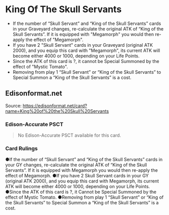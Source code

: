 # King Of The Skull Servants

*   If the number of “Skull Servant” and “King of the Skull Servants” cards in your Graveyard changes, re-calculate the original ATK of “King of the Skull Servants”. If it is equipped with "Megamorph" you would then re-apply the effect of "Megamorph".
*   If you have 2 "Skull Servant" cards in your Graveyard (original ATK 2000), and you equip this card with "Megamorph", its current ATK will become either 4000 or 1000, depending on your Life Points.
*   Since the ATK of this card is ?, it cannot be Special Summoned by the effect of "Mystic Tomato".
*   Removing from play 1 “Skull Servant” or “King of the Skull Servants” to Special Summon a “King of the Skull Servants” is a cost.

## Edisonformat.net

Source: https://edisonformat.net/card?name=King%20of%20the%20Skull%20Servants

### Edison-Accurate PSCT

> No Edison-Accurate PSCT available for this card.

### Card Rulings

●If the number of “Skull Servant” and “King of the Skull Servants” cards in your GY changes, re-calculate the original ATK of “King of the Skull Servants”. If it is equipped with Megamorph you would then re-apply the effect of Megamorph.
●If you have 2 Skull Servant cards in your GY (original ATK 2000), and you equip this card with Megamorph, its current ATK will become either 4000 or 1000, depending on your Life Points.
●Since the ATK of this card is ?, it Cannot be Special Summoned by the effect of Mystic Tomato.
●Removing from play 1 “Skull Servant” or “King of the Skull Servants” to Special Summon a “King of the Skull Servants” is a cost.
            
